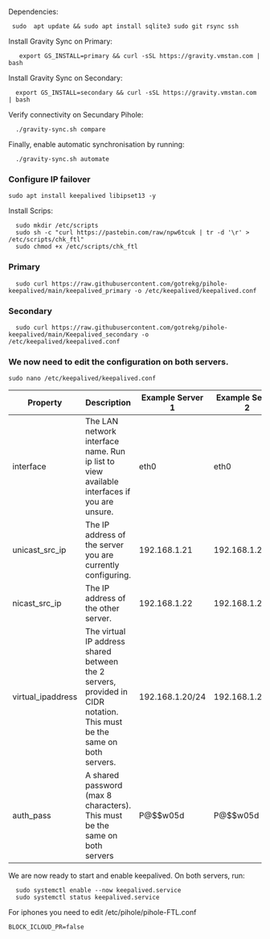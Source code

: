 

Dependencies:

     sudo  apt update && sudo apt install sqlite3 sudo git rsync ssh



Install Gravity Sync on Primary:

       export GS_INSTALL=primary && curl -sSL https://gravity.vmstan.com | bash

Install Gravity Sync on Secondary: 

      export GS_INSTALL=secondary && curl -sSL https://gravity.vmstan.com | bash 


Verify connectivity on Secundary Pihole:     

      ./gravity-sync.sh compare

Finally, enable automatic synchronisation by running:

      ./gravity-sync.sh automate



### Configure IP failover


    sudo apt install keepalived libipset13 -y

Install Scrips:

      sudo mkdir /etc/scripts
      sudo sh -c "curl https://pastebin.com/raw/npw6tcuk | tr -d '\r' > /etc/scripts/chk_ftl"
      sudo chmod +x /etc/scripts/chk_ftl

### Primary 

      sudo curl https://raw.githubusercontent.com/gotrekg/pihole-keepalived/main/keepalived_primary -o /etc/keepalived/keepalived.conf

### Secondary 

      sudo curl https://raw.githubusercontent.com/gotrekg/pihole-keepalived/main/Keepalived_secondary -o /etc/keepalived/keepalived.conf


### We now need to edit the configuration on both servers.   

    sudo nano /etc/keepalived/keepalived.conf


|      Property        | Description                                                 | Example Server 1| Example Server 2|
|----------------------|-------------------------------------------------------------|-----------------|-----------------|
| interface  | The LAN network interface name. Run ip list to view available interfaces if you are unsure.   | eth0            |         eth0   |
| unicast_src_ip  | The IP address of the server you are currently configuring.   | 192.168.1.21             |      192.168.1.22            |
| nicast_src_ip  | The IP address of the other server.   |         192.168.1.22         |       192.168.1.21        |                   
| virtual_ipaddress    | The virtual IP address shared between the 2 servers, provided in CIDR notation. This must be the same on both servers.   |     192.168.1.20/24     |        192.168.1.20/24        |
| auth_pass  | A shared password (max 8 characters). This must be the same on both servers   |       P@$$w05d       |        P@$$w05d       |



We are now ready to start and enable keepalived. On both servers, run:

      sudo systemctl enable --now keepalived.service
      sudo systemctl status keepalived.service

For iphones you need to edit /etc/pihole/pihole-FTL.conf

    BLOCK_ICLOUD_PR=false
